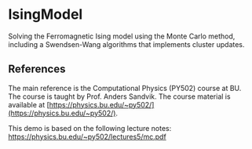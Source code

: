 # IsingModel

Solving the Ferromagnetic Ising model using the Monte Carlo method, including a Swendsen-Wang algorithms that implements cluster updates.

## References
The main reference is the Computational Physics (PY502) course at BU. The course is taught by Prof. Anders Sandvik. The course material is available at [https://physics.bu.edu/~py502/](https://physics.bu.edu/~py502/).

This demo is based on the following lecture notes:
https://physics.bu.edu/~py502/lectures5/mc.pdf